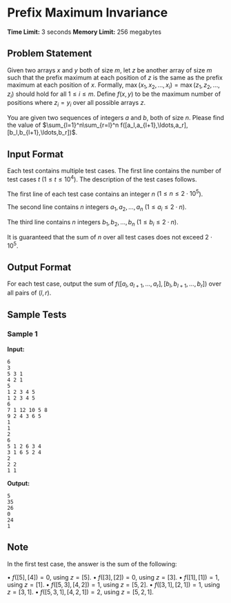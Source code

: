 # Prefix Maximum Invariance

**Time Limit:** 3 seconds
**Memory Limit:** 256 megabytes

## Problem Statement

Given two arrays $x$ and $y$ both of size $m$, let $z$ be another array of size $m$ such that the prefix maximum at each position of $z$ is the same as the prefix maximum at each position of $x$. Formally, $\operatorname{max}(x_1,x_2,\ldots,x_i)=\operatorname{max}(z_1,z_2,\ldots,z_i)$ should hold for all $1 \leq i \leq m$. Define $f(x,y)$ to be the maximum number of positions where $z_i=y_i$ over all possible arrays $z$.

You are given two sequences of integers $a$ and $b$, both of size $n$. Please find the value of $\sum_{l=1}^n\sum_{r=l}^n f([a_l,a_{l+1},\ldots,a_r], [b_l,b_{l+1},\ldots,b_r])$.

## Input Format

Each test contains multiple test cases. The first line contains the number of test cases $t$ ($1 \le t \le 10^4$). The description of the test cases follows. 

The first line of each test case contains an integer $n$ ($1 \leq n \leq 2\cdot 10^5$).

The second line contains $n$ integers $a_1,a_2,\ldots,a_n$ $(1 \leq a_i \leq 2\cdot n)$.

The third line contains $n$ integers $b_1,b_2,\ldots,b_n$ $(1 \leq b_i \leq 2\cdot n)$.

It is guaranteed that the sum of $n$ over all test cases does not exceed $2\cdot 10^5$.

## Output Format

For each test case, output the sum of $f([a_l,a_{l+1},\ldots,a_r], [b_l,b_{l+1},\ldots,b_r])$ over all pairs of $(l,r)$.

## Sample Tests

### Sample 1

**Input:**
```
6
3
5 3 1
4 2 1
5
1 2 3 4 5
1 2 3 4 5
6
7 1 12 10 5 8
9 2 4 3 6 5
1
1
2
6
5 1 2 6 3 4
3 1 6 5 2 4
2
2 2
1 1
```

**Output:**
```
5
35
26
0
24
1
```

## Note

In the first test case, the answer is the sum of the following:

 •  $f([5],[4])=0$, using $z=[5]$. 
•  $f([3],[2])=0$, using $z=[3]$. 
•  $f([1],[1])=1$, using $z=[1]$. 
•  $f([5,3],[4,2])=1$, using $z=[5,2]$. 
•  $f([3,1], [2,1])=1$, using $z=[3,1]$. 
•  $f([5,3,1],[4,2,1])=2$, using $z=[5,2,1]$.